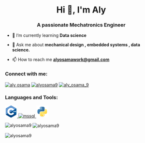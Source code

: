 <h1 align="center">Hi 👋, I'm Aly</h1>
<h3 align="center">A passionate Mechatronics Engineer</h3>

- 🌱 I’m currently learning **Data science**

- 💬 Ask me about **mechanical design , embedded systems , data science.**

- 📫 How to reach me **alyosamawork@gmail.com**

<h3 align="left">Connect with me:</h3>
<p align="left">
<a href="https://linkedin.com/in/aly osama" target="blank"><img align="center" src="https://raw.githubusercontent.com/rahuldkjain/github-profile-readme-generator/master/src/images/icons/Social/linked-in-alt.svg" alt="aly osama" height="30" width="40" /></a>
<a href="https://kaggle.com/alyosama9" target="blank"><img align="center" src="https://raw.githubusercontent.com/rahuldkjain/github-profile-readme-generator/master/src/images/icons/Social/kaggle.svg" alt="alyosama9" height="30" width="40" /></a>
<a href="https://instagram.com/aly_osama_9" target="blank"><img align="center" src="https://raw.githubusercontent.com/rahuldkjain/github-profile-readme-generator/master/src/images/icons/Social/instagram.svg" alt="aly_osama_9" height="30" width="40" /></a>
</p>

<h3 align="left">Languages and Tools:</h3>
<p align="left"> <a href="https://www.w3schools.com/cpp/" target="_blank" rel="noreferrer"> <img src="https://raw.githubusercontent.com/devicons/devicon/master/icons/cplusplus/cplusplus-original.svg" alt="cplusplus" width="40" height="40"/> </a> <a href="https://www.microsoft.com/en-us/sql-server" target="_blank" rel="noreferrer"> <img src="https://www.svgrepo.com/show/303229/microsoft-sql-server-logo.svg" alt="mssql" width="40" height="40"/> </a> <a href="https://www.python.org" target="_blank" rel="noreferrer"> <img src="https://raw.githubusercontent.com/devicons/devicon/master/icons/python/python-original.svg" alt="python" width="40" height="40"/> </a> </p>

<p><img align="left" src="https://github-readme-stats.vercel.app/api/top-langs?username=alyosama9&show_icons=true&locale=en&layout=compact" alt="alyosama9" /></p>

<p>&nbsp;<img align="center" src="https://github-readme-stats.vercel.app/api?username=alyosama9&show_icons=true&locale=en" alt="alyosama9" /></p>

<p><img align="center" src="https://github-readme-streak-stats.herokuapp.com/?user=alyosama9&" alt="alyosama9" /></p>
